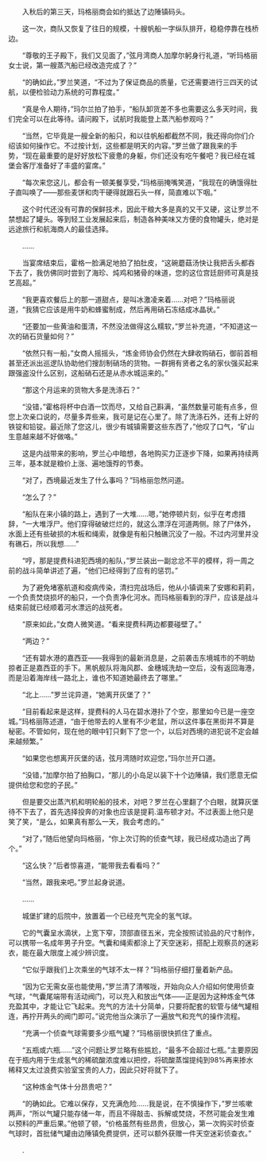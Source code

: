 　　入秋后的第三天，玛格丽商会如约抵达了边陲镇码头。

　　这一次，商队又恢复了往日的规模，十艘帆船一字纵队排开，稳稳停靠在栈桥边。

　　“尊敬的王子殿下，我们又见面了，”弦月湾商人加摩尔躬身行礼道，“听玛格丽女士说，第一艘蒸汽船已经改造完成了？”

　　“的确如此，”罗兰笑道，“不过为了保证商品的质量，它还需要进行三四天的试航，以便检验动力系统的可靠程度。”

　　“真是令人期待，”玛尔兰拍了拍手，“船队卸货差不多也需要这么多天时间，我们完全可以在此等待。请问殿下，试航时我能登上蒸汽船参观吗？”

　　“当然，它毕竟是一艘全新的船只，和以往帆船都截然不同，我还得向你们介绍该如何操作它。不过按计划，这些都是明天的内容。”罗兰做了跟我来的手势，“现在最重要的是好好放松下疲惫的身躯，你们还没有吃午餐吧？我已经在城堡会客厅准备好了丰盛的宴席。”

　　“每次来您这儿，都会有一顿美餐享受，”玛格丽掩嘴笑道，“我现在的确饿得肚子直叫唤了——那些麦饼和肉干硬得就跟石头一样，简直难以下咽。”

　　这个时代还没有可靠的保鲜技术，因此干粮大多是真的又干又硬，这让罗兰不禁想起了罐头。等到轻工业发展起来后，制造各种美味又方便的食物罐头，绝对是远途旅行和航海商人的最佳选择。

　　……

　　当宴席结束后，霍格一脸满足地拍了拍肚皮，“这碗蘑菇汤快让我把舌头都吞下去了，我仿佛同时尝到了海珍、炖鸡和猪骨的味道，您的这位宫廷厨师可真是技艺高超。”

　　“我更喜欢餐后上的那一道甜点，是叫冰激凌来着……对吧？”玛格丽说道，“我猜它应该是用牛奶和蜂蜜制成，然后再用硝石冻结成冰晶状。”

　　“还要加一些黄油和蛋清，不然没法做得这么糯软，”罗兰补充道，“不知道这一次的硝石货量如何？”

　　“依然只有一船，”女商人摇摇头，“炼金师协会仍然在大肆收购硝石，御前首相甚至还派出巡逻队协助他们搜刮制硝场的货物。一群拥有贤者之名的家伙强买起来跟强盗没什么区别，这船硝石还是从赤水城运来的。”

　　“那这个月运来的货物大多是洗涤石？”

　　“没错，”霍格将杯中白酒一饮而尽，又给自己斟满，“虽然数量可能有点多，但您上次亲口说的，尽量多弄些来，我可是记在心里了。除了洗涤石外，还有上好的铁锭和铅锭。最近除了您这儿，很少有城镇需要这些东西了，”他叹了口气，“矿山生意越来越不好做咯。”

　　这是内战带来的影响，罗兰心中暗想，各地购买力正逐步下降，如果再持续两三年，基本就是粮价上涨、遍地饿殍的节奏。

　　“对了，西境最近发生了什么事吗？”玛格丽忽然问道。

　　“怎么了？”

　　“船队在来小镇的路上，遇到了一大堆……嗯，”她停顿片刻，似乎在考虑措辞，“一大堆浮尸。他们穿得破破烂烂的，就这么漂浮在河道两侧。除了尸体外，水面上还有些破损的木板和绳索，就像是有船只触礁沉没了一般。不过内河里并没有礁石，所以我想……”

　　“哼，那是提费科进犯西境的船队，”罗兰装出一副忿忿不平的模样，将一周之前的战斗简单讲述了遍，“他们已经得到了应有的惩罚。”

　　为了避免堵塞航道和疫病传染，清扫完战场后，他从小镇调来了安娜和莉莉，一个负责焚烧损坏的船只，一个负责净化河水。而玛格丽看到的浮尸，应该是战斗结束前就已经顺着河水漂远的战死者。

　　“原来如此，”女商人微笑道。“看来提费科两边都要碰壁了。”

　　“两边？”

　　“还有碧水港的嘉西亚——我得到的最新消息是，之前袭击东境城市的不明劫掠者正是嘉西亚的手下。黑帆舰队将海风郡、金穗城洗劫一空后，没有返回海港，而是沿着海岸线一路北上，谁也不知道她最终去了哪里。”

　　“北上……”罗兰诧异道，“她离开灰堡了？”

　　“目前看起来是这样，提费科的人马在碧水港扑了个空，那里如今已是一座空城。”玛格丽陈述道，“由于他带去的人里有不少老鼠，所以这件事在黑街并不算是秘密。不管如何，现在他的眼中钉只剩下了您一个，以后对西境的进犯说不定会越来越频繁。”

　　“如果您也想离开灰堡的话，弦月湾随时欢迎您，”玛尔兰开口道。

　　“没错，”加摩尔拍了拍胸口，“那儿的小岛足以装下十个边陲镇，我们愿意无偿提供给您和您的子民。”

　　但是要交出蒸汽机和明轮船的技术，对吧？罗兰在心里翻了个白眼，就算灰堡待不下去了，首先选择投奔的对象也应该是提莉.温布顿才对。不过表面上他只是笑了笑，“是么，如果真有那么一天，我会考虑的。”

　　“对了，”随后他望向玛格丽，“你上次订购的侦查气球，我已经成功造出了两个。”

　　“这么快？”后者惊喜道，“能带我去看看吗？”

　　“当然，跟我来吧。”罗兰起身说道。

　　……

　　城堡扩建的后院中，放置着一个已经充气完全的氢气球。

　　它的气囊呈水滴状，上宽下窄，顶部直径五米，完全按照试验品的尺寸制作，可以携带一名成年男子升空。气囊和绳索都涂上了天空迷彩，搭配上观察员的迷彩衣，能在最大限度上减少辨识度。

　　“它似乎跟我们上次乘坐的气球不太一样？”玛格丽仔细打量着新产品。

　　“因为它无需女巫也能使用，”罗兰清了清喉咙，开始向众人介绍如何使用侦查气球，“气囊尾端带有活动阀门，可以充入和放出气体——正是因为这种炼金气体充盈其中，才能让它飞起来。充气的方法十分简单，只要将配套的软管与储气罐相连，再拧开两头的阀门即可。”说完他当众演示了一遍放气和充气的操作流程。

　　“充满一个侦查气球需要多少瓶气罐？”玛格丽很快抓住了重点。

　　“五瓶或六瓶……”这个问题让罗兰略有些尴尬，“最多不会超过七瓶。”主要原因在于瓶内用于生成氢气的稀硫酸浓度难以把控，将硫酸蒸馏提纯到98%再来掺水稀释又太过浪费实验室宝贵的人力，因此只好将就下了。

　　“这种炼金气体十分昂贵吧？”

　　“的确如此。它难以保存，又充满危险……我是说，在不慎操作下，”罗兰咳嗽两声，“所以气罐只能存储一年，而且不得敲击、拆解或焚烧，不然可能会发生难以预料的严重后果。”他顿了顿，“价格虽然有些昂贵，但放心，第一次购买时侦查气球时，首批储气罐由边陲镇免费提供，还可以额外获赠一件天空迷彩侦查衣。”

　　.
